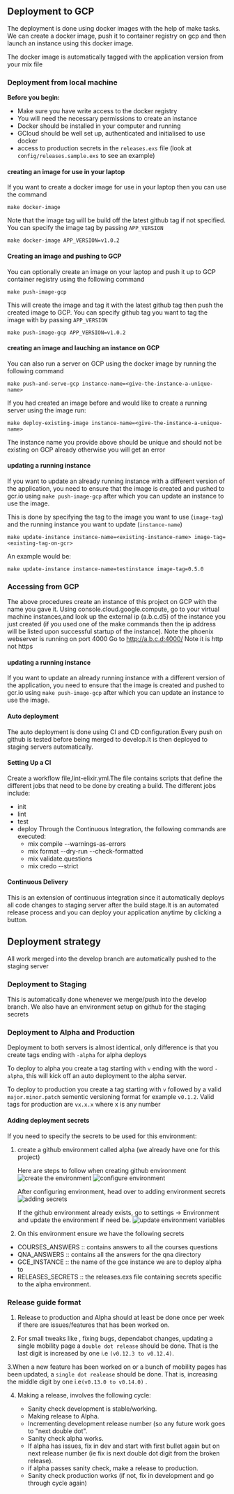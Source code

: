 ## Deployment to GCP
The deployment is done using docker images with the help of make tasks. We can create a docker image, push it to container registry on gcp and then launch an instance using this docker image.

The docker image is automatically tagged with the application version from your mix file

### Deployment from local machine
**Before you begin:**
- Make sure you have write access to the docker registry
- You will need the necessary permissions to create an instance
- Docker should be installed in your computer and running
- GCloud should be well set up, authenticated and initialised to use docker
- access to production secrets in the `releases.exs` file (look at `config/releases.sample.exs` to see an example)


#### creating an image for use in your laptop
If you want to create a docker image for use in your laptop then you can use the command
```shell
make docker-image
```
Note that the image tag will be build off the latest github tag if not specified.
You can specify the image tag by passing `APP_VERSION`

```shell
make docker-image APP_VERSION=v1.0.2
```

#### Creating an image and pushing to GCP
You can optionally create an image on your laptop and push it up to GCP container registry using the following command
```shell
make push-image-gcp
```
This will create the image and tag it with the latest github tag then push the created image to GCP.
You can specify github tag you want to tag the image with by passing `APP_VERSION`

```shell
make push-image-gcp APP_VERSION=v1.0.2
```

#### creating an image and lauching an instance on GCP
You can also run a server on GCP using the docker image by running the following command
```shell
make push-and-serve-gcp instance-name=<give-the-instance-a-unique-name>
```

If you had created an image before and would like to create a running server using the image run:
```shell
make deploy-existing-image instance-name=<give-the-instance-a-unique-name>
```

The instance name you provide above should be unique and should not be existing on GCP already otherwise you will get an error

#### updating a running instance
If you want to update an already running instance with a different version of the application, you need
to ensure that the image is created and pushed to gcr.io using `make push-image-gcp` after which you can update an instance to use the image.

This is done by specifying the tag to the image you want to use (`image-tag`) and the running instance you want to update
(`instance-name`)

```shell
make update-instance instance-name=<existing-instance-name> image-tag=<existing-tag-on-gcr>
```

An example would be:
```shell
make update-instance instance-name=testinstance image-tag=0.5.0
```

### Accessing from GCP
The above procedures create an instance of this project on GCP with the name you gave it.
Using console.cloud.google.compute, go to your virtual machine instances,and look up the external ip (a.b.c.d5) of the instance you just created (if you used one of the make commands then the ip address will be listed upon successful startup of the instance).
Note the phoenix webserver is running on port 4000
Go to http://a.b.c.d:4000/
Note it is http not https


#### updating a running instance
If you want to update an already running instance with a different version of the application, you need
to ensure that the image is created and pushed to gcr.io using `make push-image-gcp` after which you can update an instance to use the image.


#### Auto deployment
The auto deployment is done using CI and CD configuration.Every push on github is tested before being merged to develop.It is then deployed to staging servers automatically.

#### Setting Up a CI
Create a workflow file,lint-elixir.yml.The file contains scripts that define the different jobs that need to be done by creating a build.
The different jobs include:
- init
- lint
- test
- deploy
Through the Continuous Integration, the following commands are executed:
   - mix compile --warnings-as-errors
   - mix format --dry-run --check-formatted
   - mix validate.questions
   - mix credo --strict

#### Continuous Delivery
This is an extension of continuous integration since it automatically deploys all code changes to staging server after the build stage.It is an automated release process and you can deploy your application anytime by clicking a button.



## Deployment strategy
All work merged into the develop branch are automatically pushed to the staging server


### Deployment to Staging
This is automatically done whenever we merge/push into the develop branch.
We also have an environment setup on github for the staging secrets

### Deployment to Alpha and Production

Deployment to both servers is almost identical, only difference is that you create tags ending with `-alpha` for alpha deploys

To deploy to alpha you create a tag starting with `v` ending with the word `-alpha`, this will kick off an auto deployment to the alpha server.

To deploy to production you create a tag starting with `v` followed by a valid `major.minor.patch` sementic versioning format  for example `v0.1.2`. Valid tags for production are `vx.x.x` where x is any number


#### Adding deployment secrets
If you need to specify the secrets to be used for this environment:


1. create a github environment called alpha (we already have one for this project)

   Here are steps to follow when creating github environment
   ![create the environment](./images/deployment/create_env.png)
   ![configure environment](./images/deployment/configure_env.png)

   After configuring environment, head over to adding environment secrets
   ![adding secrets](./images/deployment/add_secrets.png)

   If the github environment already exists, go to settings -> Environment and update the
   environment if need be.
    ![update environment variables](./images/deployment/update_env.png)


2. On this environment ensure we have the following secrets
  - COURSES_ANSWERS :: contains answers to all the courses questions
  - QNA_ANSWERS  :: contains all the answers for the qna directory
  - GCE_INSTANCE :: the  name of the gce instance we are to  deploy alpha to
  - RELEASES_SECRETS :: the releases.exs file containing secrets specific to the alpha environment.


### Release guide format

1. Release to production and Alpha should at least be done once per week if there are issues/features that has been worked on.

2. For small tweaks like , fixing bugs, dependabot changes, updating a single mobility page a `double dot release` should be done. That is the last digit is increased by one i.e `(v0.12.3 to v0.12.4)`.

3.When a new feature has been worked on or a bunch of mobility pages has been updated, a `single dot realease` should be done. That is, increasing the middle digit by one i.e`(v0.13.0 to v0.14.0)` .
  
4. Making a release, involves the following cycle:
     
     * Sanity check development is stable/working.
     * Making release to Alpha.
     * Incrementing development release number (so any future work goes to "next double dot".
     * Sanity check alpha works.
     * If alpha has issues, fix in dev and start with first bullet again but on next release number (ie fix is next double dot digit from the broken release).
     * if alpha passes sanity check, make a release to production.
     * Sanity check production works (if not, fix in development and go through cycle again)

    